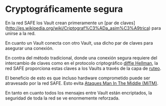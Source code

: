 # Cryptográficamente segura
En la red SAFE los Vault crean primeramente un [par de claves] (http://es.wikipedia.org/wiki/Criptograf%C3%ADa_asim%C3%A9trica) para unirse a la red.

En cuanto un Vault conecta con otro Vault, usa dicho par de claves para asegurar una conexión.

En contra del método tradicional, donde una conexión segura requiere del intercambio de claves como en el protocolo criptográfico [diffie Hellman](http://es.wikipedia.org/wiki/Diffie-Hellman), la red SAFE proporciona estas claves a los Vaults a través de la capa de [ruteo](https://github.com/maidsafe/MaidSafe-Routing).

El beneficio de esto es que incluso hardware comprometido puede ser atravesado por la red SAFE. Esto evita [Ataques Man In The Middle (MiTM)](http://es.wikipedia.org/wiki/Ataque_Man-in-the-middle).

En tanto en cuanto todos los mensajes entre Vault están encriptados, la seguridad de toda la red se ve enormemente reforzada.

